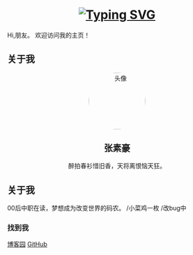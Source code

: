 <h1 align="center">
<a href="https://git.io/typing-svg"><img src="https://readme-typing-svg.demolab.com?font=Fira+Code&pause=1000&center=%E7%9C%9F&vCenter=%E7%9C%9F&repeat=%E5%81%87&width=435&lines=System.out.print(%22Hello+World!%22);%E4%BD%A0%E5%A5%BD+%E4%B8%96%E7%95%8C%EF%BC%81" alt="Typing SVG" /></a>
</h1>

Hi,朋友。
欢迎访问我的主页！

## 关于我
<div class="top" style="text-align: center;">
    <img style="width: 130px; height: 130px; border-radius: 50%;" src="http://q2.qlogo.cn/headimg_dl?dst_uin=2544728048&spec=100" alt="头像">
    <h2 style="font-size: 20px;">张素豪</h2>
    醉拍春衫惜旧香，天将离恨恼天狂。
</div>

## 关于我
00后中职在读，梦想成为改变世界的码农。
/小菜鸡一枚
/改bug中

### 找到我
[博客园](https://www.cnblogs.com/zsuh) [GitHub](https://github.com/zsuh)

